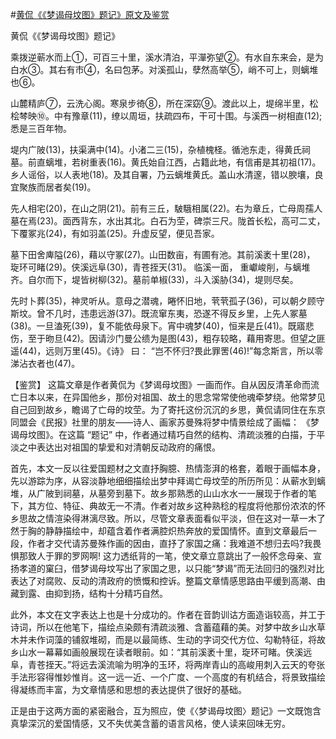 #[黄侃《《梦谒母坟图》题记》原文及鉴赏](https://www.vrrw.net/wx/10395.html)

黄侃《《梦谒母坟图》题记》

乘拨逆蕲水而上①，可百三十里，溪水清泊，平潬弥望②。有水自东来会，是为白水③。其右有市④，名曰包茅。对溪孤山，孽然高举⑤，峭不可上，则螭堆也⑥。

山麓精庐⑦，云洗心阁。寒泉步徛⑧，所在深窈⑨。渡此以上，堤绵半里，松桧棽映⑩。中有豫章(11)，缭以周垣，扶疏四布，干可十围。与溪西一树相直(12); 悉是三百年物。

堤内广陂(13)，扶渠满中(14)。小渚二三(15)，杂植槐柽。循池东走，得黄氏祠墓。前直螭堆，若树重表(16)。黄氏始自江西，占籍此地，有信甫是其初祖(17)。乡人谣俗，以人表地(18)。及其自署，乃云螭堆黄氏。盖山水清邃，错以腴壤，良宜聚族而居者矣(19)。

先人相宅(20)，在山之阴(21)。前有三丘，駊騀相属(22)。右为章丘，亡母周孺人墓在焉(23)。面西背东，水出其北。白石为茔，碑崇三尺。陇首长松，高可二丈，下覆冢兆(24)，有如羽盖(25)。升虚反望，便见吾家。

墓下田舍庳隘(26)，藉以守冢(27)。山田数亩，有圃有池。其前溪袤十里(28)， 琁环可睹(29)。侠溪远阜(30)，青苍挃天(31)。 临溪一面， 重巘峻削，与螭堆齐。自尔而下，堤皆树柳(32)。墓前单椒(33)，斗入溪胁(34)，堤则尽矣。

先时卜葬(35)，神灵听从。意母之潜魂，睠怀旧地，茕茕孤子(36)，可以朝夕顾守斯坟。曾不几时，违患远游(37)。既流窜东夷，恐遂不得反乡里，上先人冢墓(38)。一旦溘死(39)，复不能依母泉下。宵中魂梦(40)，恒来是丘(41)。既寤悲伤，至于昒旦(42)。因请沙门曼公缋为是图(43)，粗存较略，藉用寄思。但望之匪遥(44)，远则万里(45)。《诗》 曰： “岂不怀归?畏此罪罟(46)!”每念斯言，所以零涕沾衣者也(47)。



【鉴赏】 这篇文章是作者黄侃为《梦谒母坟图》一画而作。自从因反清革命而流亡日本以来，在异国他乡，那份对祖国、故土的思念常常使他魂牵梦绕。他常梦见自己回到故乡，瞻谒了亡母的坟茔。为了寄托这份沉沉的乡思，黄侃请同住在东京同盟会《民报》社里的朋友——诗人、画家苏曼殊将梦中情景绘成了画幅： 《梦谒母坟图》。在这篇 “题记” 中，作者通过精巧自然的结构、清疏淡雅的白描，于平淡之中表达出对祖国的挚爱和对清朝反动政府的痛恨。

首先，本文一反以往爱国题材之文直抒胸臆、热情澎湃的格套，着眼于画幅本身，先以游踪为序，从容淡静地细细描绘出梦中拜谒亡母坟茔的所历所见：从蕲水到螭堆，从广陂到祠墓，从墓旁到墓下。故乡那熟悉的山山水水一一展现于作者的笔下，其方位、特征、典故无一不清。作者对故乡这种熟稔的程度将他那份浓浓的怀乡思故之情渲染得淋漓尽致。所以，尽管文章表面看似平淡，但在这对一草一木了然于胸的静静描绘中，却蕴含着作者满腔炽热奔放的爱国情怀。直到文章最后一段，作者才交代请苏曼殊作画的因由，直抒了家国之痛：我难道不想归去吗?我畏惧那致人于罪的罗网啊! 这力透纸背的一笔，使文章立意跳出了一般怀念母亲、宣扬孝道的窠臼，借梦谒母坟写出了家国之思，以只能“梦谒”而无法回归的强烈对比表达了对腐败、反动的清政府的愤慨和控诉。整篇文章情感思路由平缓到高潮、由藏到露、由抑到扬，结构十分精巧自然。

此外，本文在文字表达上也是十分成功的。作者在音韵训诂方面造诣较高，并工于诗词，所以在他笔下，描绘点染颇有清疏淡雅、含蓄蕴藉的美。对梦中故乡山水草木并未作词藻的铺叙堆砌，而是以最简练、生动的字词交代方位、勾勒特征，将故乡山水一幕幕如画般展现在读者眼前。如：“其前溪袤十里，琁环可睹。侠溪远阜，青苍挃天。”将远去溪流喻为明净的玉环，将两岸青山的高峻用刺入云天的夸张手法形容得惟妙惟肖。这一远一近、一个广度、一个高度的有机结合，将景致描绘得凝练而丰富，为文章情感和思想的表达提供了很好的基础。

正是由于这两方面的紧密融合，互为照应，使《〈梦谒母坟图〉题记》一文既饱含真挚深沉的爱国情感，又不失优美含蓄的语言风格，使人读来回味无穷。

